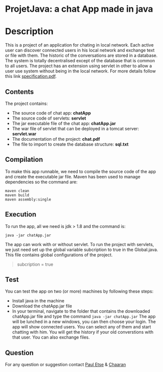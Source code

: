 # ProjetJava: a chat App made in java
# Description 
This is a project of an application for chating in local network. Each active user can discover connected users in his local network and exchange text or file with them. The historic of the conversations are stored in a database. The system is totally decentralised except of the database that is common to all users. The project has an extension using servlet in other to allow a user use system without being in the local network. For more details follow this link [specification.pdf](https://moodle.insa-toulouse.fr/pluginfile.php/127921/mod_resource/content/1/INSA_COO_POO_URD_v3.1.pdf).
## Contents
The project contains: 
* The source code of chat app: **chatApp**
* The source code of servlets: **servlet**
* The jar executable file of the chat app: **chatApp.jar**
* The war file of servlet that can be deployed in a tomcat server: **servlet.war**
* The documentation of the project: **chat.pdf**
* The file to import to create the database structure: **sql.txt**
## Compilation 
To make this app runnable, we need to compile the source code of the app and create the executable jar file. Maven has been used to manage dependencies so the command are: 
```
maven clean 
maven build
maven assembly:single
```
## Execution
To run the app, all we need is jdk > 1.8 and the command is:
```
java -jar chatApp.jar
```
The app can work with or without servlet.
To run the project with servlets, we just need set up the global variable subcription to true in the Global.java. This file contains global configurations of the project.
> subcription = true<br>

## Test
You can test the app on two (or more) machines by following these steps:
* Install java in the machine
* Download the chatApp.jar file
* In your terminal, navigate to the folder that contains the downloaded chatApp.jar file and type the command
```java -jar chatApp.jar```
The app will be lunched in a new windows, you can then choose your login. The app will show connected users. You can select any of them and start chatting with him. You will get the history if your old converstions with that user.
You can also exchange files.
## Question
For any question or suggestion contact [Paul Etse](mailto:etse@etud.insa-toulouse.fr) & [Chaaran](nalakala@etud.insa-toulouse.fr)
